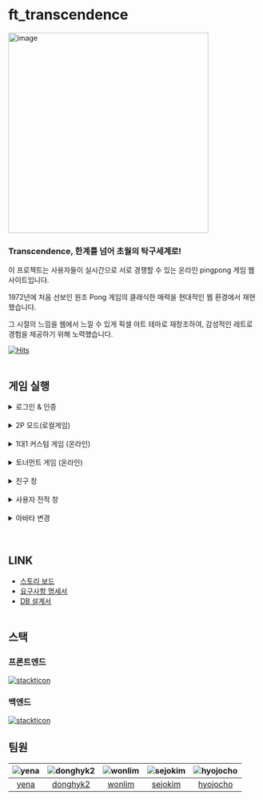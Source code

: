 # ft_transcendence
<img width="400" alt="image" src="https://github.com/GunGonGamLee/ft_transcendence/assets/50707297/ce67f899-fa8b-486a-8d1c-6587f1f2a302"> </br>
### Transcendence, 한계를 넘어 초월의 탁구세계로!
이 프로젝트는 사용자들이 실시간으로 서로 경쟁할 수 있는 온라인 pingpong 게임 웹사이트입니다. </br>

1972년에 처음 선보인 원조 Pong 게임의 클래식한 매력을 현대적인 웹 환경에서 재현했습니다. </br>

그 시절의 느낌을 웹에서 느낄 수 있게 픽셀 아트 테마로 재창조하여, 감성적인 레트로 경험을 제공하기 위해 노력했습니다. </br>

[![Hits](https://hits.seeyoufarm.com/api/count/incr/badge.svg?url=https%3A%2F%2Fgithub.com%2FGunGonGamLee%2Fft_transcendence&count_bg=%2379C83D&title_bg=%23555555&icon=&icon_color=%23E7E7E7&title=hits&edge_flat=false)](https://hits.seeyoufarm.com)
</br></br>

## 게임 실행
<details>
  <summary>로그인 & 인증</summary>
  

https://github.com/GunGonGamLee/ft_transcendence/assets/50707297/7467e376-1644-426e-828d-3f49807ccad9


</details></br>
<details>
  <summary>2P 모드(로컬게임)</summary>
  

https://github.com/GunGonGamLee/ft_transcendence/assets/50707297/670acdde-9827-45dc-b5bb-bc33002256d8


</details></br>
<details>
  <summary>1대1 커스텀 게임 (온라인)</summary>
  

https://github.com/GunGonGamLee/ft_transcendence/assets/50707297/c5d1d617-8e92-4a17-b2f6-df585da9dc43


</details></br>
<details>
  <summary>토너먼트 게임 (온라인)</summary>
  

https://github.com/GunGonGamLee/ft_transcendence/assets/50707297/86b0744f-8c0a-43cd-bd3c-35f392f59a5f


</details><br/>

<details>
  <summary>친구 창</summary>
  

https://github.com/GunGonGamLee/ft_transcendence/assets/50707297/13e7d703-27c6-4865-903c-7ebddfdd9a20


</details></br>

<details>
  <summary>사용자 전적 창</summary>
  전적창 메인
  

https://github.com/GunGonGamLee/ft_transcendence/assets/50707297/fc71b911-ddc7-4add-837f-bcc313348e7a


  1대1 & 토너먼트 전적
  

https://github.com/GunGonGamLee/ft_transcendence/assets/50707297/5d0cc0ad-b711-4d10-a8f0-2639fb853677


  다른 유저 전적검색


https://github.com/GunGonGamLee/ft_transcendence/assets/50707297/5d882cbb-74a6-457b-bfed-5adce7ad2b98


</details></br>

<details>
  <summary>아바타 변경</summary>
  

https://github.com/GunGonGamLee/ft_transcendence/assets/50707297/1f16167a-fda5-421d-8328-f6a2c2104111


</details></br></br>

## LINK
- [스토리 보드](https://www.figma.com/file/CxS9ap8Ko1PFhfO6v0zaq2/transcendence?type=design&node-id=0%3A1&mode=design&t=pESqo1DwG6V7rqe6-1)
- [요구사항 명세서](https://docs.google.com/spreadsheets/d/1-hZ0PfhosZ539TOEhrvpfw2djQhEwScYGIip54PuIQQ/edit?usp=sharing)
- [DB 설계서](https://www.erdcloud.com/d/nRqheGjTLZChssmBT)
</br></br>

## 스택
### 프론트엔드
[![stackticon](https://firebasestorage.googleapis.com/v0/b/stackticon-81399.appspot.com/o/images%2F1711171110530?alt=media&token=eb2fa37d-bce2-400b-a833-447e757f3105)](https://github.com/msdio/stackticon)

### 백엔드
[![stackticon](https://firebasestorage.googleapis.com/v0/b/stackticon-81399.appspot.com/o/images%2F1711170663418?alt=media&token=0ff40d88-2773-45a6-a65a-93cf7e1bb2e5)](https://github.com/msdio/stackticon)
</br>
## 팀원
|![yena](https://avatars.githubusercontent.com/u/50291995?v=4)|![donghyk2](https://avatars.githubusercontent.com/u/81581828?v=4)|![wonlim](https://avatars.githubusercontent.com/u/90092181?v=4)|![sejokim](https://avatars.githubusercontent.com/u/117820621?v=4)|![hyojocho](https://avatars.githubusercontent.com/u/50707297?v=4)|
|:-:|:-:|:-:|:-:|:-:|
|[yena](https://github.com/nyj001012)|[donghyk2](https://github.com/donghyun1998)|[wonlim](https://github.com/LWJ0513)|[sejokim](https://github.com/sejoonkimmm)|[hyojocho](https://github.com/bluedog129)|
</br>

